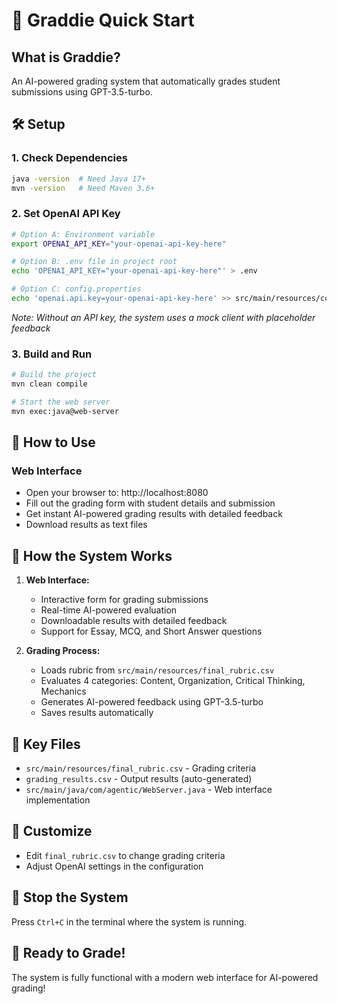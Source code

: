 # 🚀 Graddie Quick Start

## What is Graddie?
An AI-powered grading system that automatically grades student submissions using GPT-3.5-turbo.

## 🛠️ Setup

### 1. Check Dependencies
```bash
java -version  # Need Java 17+
mvn -version   # Need Maven 3.6+
```

### 2. Set OpenAI API Key
```bash
# Option A: Environment variable
export OPENAI_API_KEY="your-openai-api-key-here"

# Option B: .env file in project root
echo 'OPENAI_API_KEY="your-openai-api-key-here"' > .env

# Option C: config.properties
echo 'openai.api.key=your-openai-api-key-here' >> src/main/resources/config.properties
```
*Note: Without an API key, the system uses a mock client with placeholder feedback*

### 3. Build and Run
```bash
# Build the project
mvn clean compile

# Start the web server
mvn exec:java@web-server
```

## 🎯 How to Use

### Web Interface
- Open your browser to: http://localhost:8080
- Fill out the grading form with student details and submission
- Get instant AI-powered grading results with detailed feedback
- Download results as text files

## 📝 How the System Works

1. **Web Interface:**
   - Interactive form for grading submissions
   - Real-time AI-powered evaluation
   - Downloadable results with detailed feedback
   - Support for Essay, MCQ, and Short Answer questions

2. **Grading Process:**
   - Loads rubric from `src/main/resources/final_rubric.csv`
   - Evaluates 4 categories: Content, Organization, Critical Thinking, Mechanics
   - Generates AI-powered feedback using GPT-3.5-turbo
   - Saves results automatically

## 📁 Key Files
- `src/main/resources/final_rubric.csv` - Grading criteria
- `grading_results.csv` - Output results (auto-generated)
- `src/main/java/com/agentic/WebServer.java` - Web interface implementation

## 🔧 Customize
- Edit `final_rubric.csv` to change grading criteria
- Adjust OpenAI settings in the configuration

## 🛑 Stop the System
Press `Ctrl+C` in the terminal where the system is running.

## 🎉 Ready to Grade!
The system is fully functional with a modern web interface for AI-powered grading!
